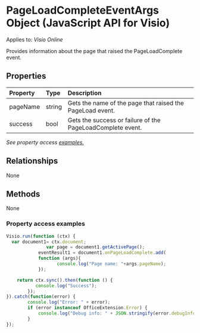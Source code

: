 # PageLoadCompleteEventArgs Object (JavaScript API for Visio)

Applies to: _Visio Online_

Provides information about the page that raised the PageLoadComplete event.

## Properties

| Property	   | Type	|Description
|:---------------|:--------|:----------|
|pageName|string|Gets the name of the page that raised the PageLoad event.|
|success|bool|Gets the success or failure of the PageLoadComplete event.|

_See property access [examples.](#property-access-examples)_

## Relationships
None

## Methods
None

### Property access examples
```js
Visio.run(function (ctx) { 
  var document1= ctx.document;
               var page = document1.getActivePage();
	     	eventResult1 = document1.onPageLoadComplete.add(
			function (args){
			       console.log("Page name: "+args.pageName);
			});

	return ctx.sync().then(function () {
		   console.log("Success");
		});
}).catch(function(error) {
		console.log("Error: " + error);
		if (error instanceof OfficeExtension.Error) {
			console.log("Debug info: " + JSON.stringify(error.debugInfo));
		}
});
```
